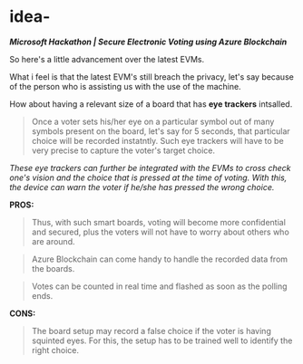 # idea-
***Microsoft Hackathon | Secure Electronic Voting using Azure Blockchain***

So here's a little advancement over the latest EVMs. 

What i feel is that the latest EVM's still breach the privacy, let's say because of the person who is assisting us with the use of the machine.

How about having a relevant size of a board that has **eye trackers** intsalled.
> Once a voter sets his/her eye on a particular symbol out of many symbols present on the board, let's say for 5 seconds, that particular choice will be recorded instatntly.
> Such eye trackers will have to be very precise to capture the voter's target choice.

_These eye trackers can further be integrated with the EVMs to cross check one's vision and the choice that is pressed at the time of voting. With this, the device can warn the voter if he/she has pressed the wrong choice._



**PROS:**
>Thus, with such smart boards, voting will become more confidential and secured, plus the voters will not have to worry about others who are around.

>Azure Blockchain can come handy to handle the recorded data from the boards.

>Votes can be counted in real time and flashed as soon as the polling ends.

**CONS:**
>The board setup may record a false choice if the voter is having squinted eyes. For this, the setup has to be trained well to identify the right choice.
